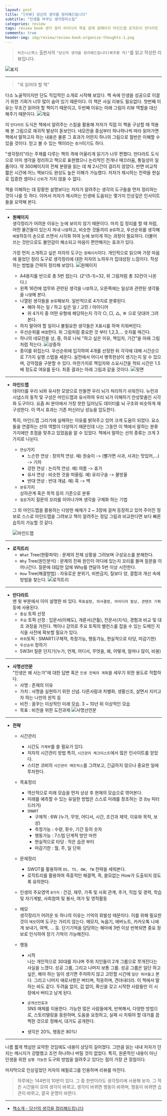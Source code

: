 ```yaml
---  
layout: post  
title: "[리뷰] 당신의 생각을 정리해드립니다"  
subtitle: "인생을 바꾸는 생각정리스킬"  
categories: review  
tags: review book 생각 정리 아이디어 목표 문제 원페이지 마인드맵 로직트리 만다라트    
comments: true  
header-img: img/review/review-book-organize-thoughts-1.png
---  
```

  
> `비즈니스북스` 출판사의 `"당신의 생각을 정리해드립니다(복주환 저)"`를 읽고 작성한 리뷰입니다.  

![표지](https://theorydb.github.io/assets/img/review/review-book-organize-thoughts-1.png)  

---

> "꼭 읽어야 할 책"

다소 노골적이지만 단도 직입적인 소개로 시작해 보았다. 책 속에 인생을 성공으로 이끌기 위한 기회가 너무 많이 숨어 있기 때문이다. 이 책은 사실 리뷰도 필요없다. 첫번째 이유는 무조건 읽어야 할 책이기 때문이고, 두번째 이유는 아래 그림이 리뷰 역할을 대신 해주기 때문이다.
![개요](https://theorydb.github.io/assets/img/review/review-book-organize-thoughts-2.png)  

이 `만다라트` 도식은 책에서 알려주는 스킬을 활용해 저자가 직접 이 책을 구상할 때 적용해 본 그림으로 재귀적 발상이 돋보인다. 네모칸을 중심부터 하나하나씩 따라 읽어가면 책에서 말하고자 하는 내용은 물론 그 효과가 어떤지 하나의 그림으로 절반은 이해할 수 있을 것이다. 믿고 볼 수 있는 책이라는 `증거`이기도 하다.

"생각정리"라는 주제를 다루는 책의 격에 어울리게 읽기가 너무 편했다. 만다라트 도식으로 이미 생각을 정리하고 책으로 표현했으니 논리적인 전개나 매끄러움, 통일성이 일품이다. 약 300페이지의 전체 분량을 읽는 데 채 2시간이 걸리지 않았다. 반면 비교적 짧은 시간에 어느 책보다도 완성도 높은 이해가 가능했다. 저자가 제시하는 전략을 현실로 입증한 셈이니 `신뢰`가 가지 않을 수 없다.

책을 이해하는 데 장황한 설명보다는 저자가 알려주는 생각의 도구들을 먼저 정리하는 것이 나을 듯 하다. 이어서 저자가 제시하는 인생에 도움되는 몇가지 인상깊은 인사이트들을 요약해 본다. 

---

* __원페이지__  
  생각정리가 어려운 이유는 눈에 보이지 않기 때문이다. 마치 집 정리를 할 때 처럼, 어떤 물건들이 있는지 꺼내 `나열`하고, 비슷한 것들끼리 `분류`하고, 우선순위를 생각해 `배열`하듯이 손으로 쓰면서 시각화 하여 눈에 보이게 하는 과정이 필요하다. 더불어 쓰는 것만으로도 불안감이 해소되고 마음이 편안해지는 효과가 있다. 

  가장 먼저 소개하고 싶은 저자의 도구는 `원페이지`이다. 개인적으로 읽으며 가장 마음에 들었던 정리 도구로 생각정리에 대한 저자의 노하우가 집대성된 느낌이다. 작성하는 방법을 간략히 정리해 보았다.
  ![원페이지](https://theorydb.github.io/assets/img/review/review-book-organize-thoughts-3.png)  

  + A4용지를 반으로 총 5번 접는다. (2^(5-1)=32, 위 그림처럼 총 32칸이 나온다.)
  + 왼쪽 16칸에 업무와 관련된 생각을 `나열`하고, 오른쪽에는 일상과 관련된 생각들을 `나열`해 본다. 
  + 나열된 생각들을 `분류`해보자. 일반적으로 4가지로 분류된다.
    - 해야 하는 일 / 하고 싶은 일 / 고민 / 아이디어
    - 위 4가지 중 어떤 유형에 해당하는지 각각 ○, □, △, ☆ 으로 덧대어 그려본다.
  + 하지 말아야 할 일이나 불필요한 생각들은 X표시를 하며 지워버린다.
  + 우선순위를 `배열`한다. 위 그림처럼 중요한 것 부터 1,2,3,... 숫자를 매긴다.
  + 하나의 네모칸을 상, 중, 하로 나눠 "하고 싶은 이유, 책임자, 기간"을 아래 그림처럼 적는다.
    ![상중하](https://theorydb.github.io/assets/img/review/review-book-organize-thoughts-4.png)  
  + 종이를 뒤집는다. 우선순위에 입각하여 4개를 선정한 뒤 각각에 대해 시간순으로 7가지 실행 스텝을 세운다. 실전에서 어디서 병목현상이 생기는지 알 수 있으며, 강약점을 구분할 수 있다. 마찬가지로 책임자와 소요시간을 적되 시간은 1.5배 정도로 여유를 둔다. 최종 결과는 아래 그림과 같을 것이다.
    ![뒷면](https://theorydb.github.io/assets/img/review/review-book-organize-thoughts-5.png)  

---

* __마인드맵__  
  데이터를 우리 뇌와 유사한 모양으로 만들면 우리 뇌가 처리하기 쉬워진다. 뉴런과 시냅스의 동작 및 구성은 마인드맵과 유사하여 우리 뇌가 이해하기 안성맞춤인 시각화 도구이다. 요즘 AI 분야에서 가장 핫한 딥러닝도 데이터를 뇌 구조와 비슷하게 재구성한다. 이 역시 효과는 기존 머신러닝 성능을 압도한다. 

  특히, 마인드맵 그리기에 실패하는 이유를 밝혀주고 있어 크게 도움이 되었다. 요소들을 연결하는 선의 역할이 다양하기 때문인데 나는 그동안 이 책에서 말하는 분류가지에만 초점을 맞추고 있었음을 알 수 있었다. 책에서 말하는 선의 종류는 크게 3가지로 나뉜다.

  + `연상`가지  
    - 느슨한 연상 : 창의적 연상. 예) 원숭이 -> (빨가면 사과, 사과는 맛있어,...) -> 기차
    - 강한 연상 : 논리적 연상. 예) 여름 -> 휴가 
    - 유사 연상 : 비슷한 것을 떠올림. 예) 유리구슬 -> 물방울
    - 반대 연상 : 반대 개념. 예) 흑 -> 백
  + `분류`가지  
    상하관계 혹은 목적 등의 기준으로 분류
  + `질문`가지
    질문의 꼬리를 이어나가며 생각을 구체화 하는 기법
  
  그 외 마인드맵을 활용하는 다양한 예제가 2 ~ 3장에 걸쳐 등장하고 있어 주어진 정보로 스스로 마인드맵을 그려보고 책이 알려주는 정답 그림과 비교한다면 보다 빠른 습득이 가능할 것 같다.

  ![마인드맵](https://theorydb.github.io/assets/img/review/review-book-organize-thoughts-8.png)  

---

* __로직트리__  
  - `What` Tree(현황파악) : 문제의 전체 상황을 그려보며 구성요소를 분해한다.
  - `Why` Tree(원인분석) : 문제의 진짜 원인이 어디에 있는지 꼬리를 물며 질문을 이어나간다. 질문에 대답한 답에 Why를 연달아 5번 이상 시전한다.
  - `How` Tree(해결방법) : 자유로운 분위기, 비판금지, 질보다 양, 결합과 개선 속에 방법을 찾는다. 
  ![로직트리](https://theorydb.github.io/assets/img/review/review-book-organize-thoughts-6.png)  

---

* __만다라트__  
  맨 윗 부분에서 이미 설명한 바 있다. `목표설정, 의사결정, 아이디어 발상, 콘텐츠 기획` 등에 사용된다.
  - `중심` 토픽 선정
  - `주요` 토픽 선정 : 입문서(이해도), 개론서(큰틀), 전문서(지식), 경험과 비교 및 대조 과정을 거친다. 책이나 강의로 주요 토픽의 밸런스를 잡을 수 있는 도메인 지식을 사전에 확보할 필요가 있다.
  - `하위`토픽 : SMART(구체적, 측정가능, 행동가능, 현실적으로 타당, 마감기한)
  - `우선순위` 정하기
  - 5W3H 질문 던지기(누가, 언제, 어디서, 무엇을, 왜, 어떻게, 얼마나 많이, 비용)

---

* __사명선언문__  
  "인생은 왜 사는가"에 대한 답변 혹은 `인생 전체의 계획`을 세우기 위한 용도로 적합하다. 
  - 사명 : 존재의 이유
  - 가치 : 사명을 실현하기 위한 신념. 다른사람과 차별화, 생활신조, 살면서 지키고자 하는 나만의 원칙 등
  - 비전 : 꿈꾸는 이상적인 미래 모습. 3 ~ 10년 뒤 이상적인 모습
  - 목표 : 비전을 위한 도전과제
  ![사명선언문](https://theorydb.github.io/assets/img/review/review-book-organize-thoughts-7.png)  

---

* __전략__  
  + 시간관리 
    - 시간도 `가계부`를 쓸 필요가 있다.
    - 저자의 시간관리 방법 특히, `시간관리 체크리스트`에서 많은 인사이트를 얻었다.
    - 스티븐 코비의 `시간관리 매트릭스`를 그려보고, 긴급하지 않으나 중요한 일에 투자한다.

  + 목표정리  
    - 역산적으로 미래 모습을 먼저 상상 후 현재의 모습으로 엮어본다.
    - 미래를 예측할 수 있는 유일한 방법은 스스로 미래를 창조하는 것 (by 피터드러거)
    - `SMART`
      * 구체적 : 6W (누가, 무엇, 어디서, 시간, 조건과 제약, 이유와 목적, 보상)
      * 측정가능 : 수량, 횟수, 기간 등의 숫자
      * 행동가능 : 7스텝 단계적 방안 마련
      * 현실적으로 타당 : 작은 습관 부터
      * 마감기한 : 월, 주, 일 단위

  + 문제정리  
    - SWOT를 활용하여 `OS, TS, OW, TW` 전략을 세워본다. 
    - 로직트리를 활용하여 즉흥적인 해결책, 즉, 쓸모없는 How가 도출되지 않도록 유의한다.

  + 인생의 주요영역 `8가지` : 건강, 재무, 가족 및 사회 관계, 주거, 직업 및 경력, 학습 및 자기계발, 사회참여 및 봉사, 여가 및 영적활동 

  + 메모  
    생각정리가 어려운 또 하나의 이유는 기억의 휘발성 때문이다. 이를 위해 필요한 것이 `메모`이며 도구는 가리지 않는다. 메모지, 녹음기, 에버노트, 카카오톡 나에게 보내기, 여백, ... 등. 단기기억을 담당하는 해마에 3번 이상 반복되면 중요 정보로 인식하여 장기 기억이 가능해진다.

  + 행동
    - 시작  
      나는 개인적으로 30대를 지나며 주위 지인들이 2개 그룹으로 쪼개진다는 사실을 느꼈다. 성공 그룹, 그리고 나머지 보통 그룹. 성공 그룹은 일단 하고 싶은, 해야 하는 일이 생기면 주저하지 않고 고민할 시간에 `일단 뛰어들고` 본다. 그리고 나머지 애로사항은 버티며, 적응하며, 견뎌내더라. 이 책에서 말하는 바도 같다. 두려움 없이, 겁 없이, 확신을 갖고 시작한 사람들만 이 시장에서 버티고 남게 된다. 

    - `공개선언효과`  
      SNS 매체를 이용한다. 가능한 많은 사람들에게, 반복해서, 다양한 방법으로, 스토리텔링을 동원하며, 도움을 요청하고, 실패 시 치뤄야 할 대가를 끔찍한 것으로 정해서, 대가도 공개한다. 

    - 생각은 20%, 행동은 80%!

---

나름 짧게 핵심만 요약한 것임에도 내용이 상당히 길어졌다. 그만큼 읽는 내내 저자가 던지는 메시지가 강렬했고 조언 하나하나 버릴 것이 없었다. 특히, 원론적인 내용이 아닌 인생을 위한 `실행 가능한` 도구와 방법을 알려주고 있다는 점이 가장 큰 장점이다.

마지막으로 인상깊었던 저자의 에필로그를 인용하며 리뷰를 마친다.

> 하루에는 144번의 10분이 있다. 그 중 한번이라도 생각정리에 사용해 보자. 그 작은 시간들이 모여 생각이 바뀌고, 생각이 바뀌면 행동이 바뀌며, 행동이 바뀌면 습관이 바뀌고, 결국 운명이 바뀐다.

---

* [책소개 - 당신의 생각을 정리해드립니다](http://www.yes24.com/Product/Goods/97916497)

